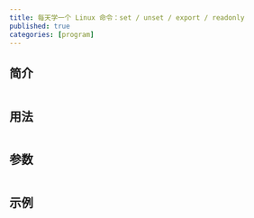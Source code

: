 ```yaml
---
title: 每天学一个 Linux 命令：set / unset / export / readonly
published: true
categories: [program]
---
```


## 简介
```
```

## 用法
```
```

## 参数
```
```

## 示例
```
```
